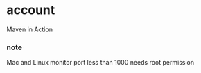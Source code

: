 # account
Maven in Action

### note
Mac and Linux monitor port less than 1000 needs root permission
